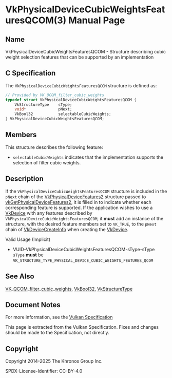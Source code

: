 # VkPhysicalDeviceCubicWeightsFeaturesQCOM(3) Manual Page

## Name

VkPhysicalDeviceCubicWeightsFeaturesQCOM - Structure describing cubic weight selection features that can be supported by an implementation



## [](#_c_specification)C Specification

The `VkPhysicalDeviceCubicWeightsFeaturesQCOM` structure is defined as:

```c++
// Provided by VK_QCOM_filter_cubic_weights
typedef struct VkPhysicalDeviceCubicWeightsFeaturesQCOM {
    VkStructureType    sType;
    void*              pNext;
    VkBool32           selectableCubicWeights;
} VkPhysicalDeviceCubicWeightsFeaturesQCOM;
```

## [](#_members)Members

This structure describes the following feature:

- []()`selectableCubicWeights` indicates that the implementation supports the selection of filter cubic weights.

## [](#_description)Description

If the `VkPhysicalDeviceCubicWeightsFeaturesQCOM` structure is included in the `pNext` chain of the [VkPhysicalDeviceFeatures2](https://registry.khronos.org/vulkan/specs/latest/man/html/VkPhysicalDeviceFeatures2.html) structure passed to [vkGetPhysicalDeviceFeatures2](https://registry.khronos.org/vulkan/specs/latest/man/html/vkGetPhysicalDeviceFeatures2.html), it is filled in to indicate whether each corresponding feature is supported. If the application wishes to use a [VkDevice](https://registry.khronos.org/vulkan/specs/latest/man/html/VkDevice.html) with any features described by `VkPhysicalDeviceCubicWeightsFeaturesQCOM`, it **must** add an instance of the structure, with the desired feature members set to `VK_TRUE`, to the `pNext` chain of [VkDeviceCreateInfo](https://registry.khronos.org/vulkan/specs/latest/man/html/VkDeviceCreateInfo.html) when creating the [VkDevice](https://registry.khronos.org/vulkan/specs/latest/man/html/VkDevice.html).

Valid Usage (Implicit)

- [](#VUID-VkPhysicalDeviceCubicWeightsFeaturesQCOM-sType-sType)VUID-VkPhysicalDeviceCubicWeightsFeaturesQCOM-sType-sType  
  `sType` **must** be `VK_STRUCTURE_TYPE_PHYSICAL_DEVICE_CUBIC_WEIGHTS_FEATURES_QCOM`

## [](#_see_also)See Also

[VK\_QCOM\_filter\_cubic\_weights](https://registry.khronos.org/vulkan/specs/latest/man/html/VK_QCOM_filter_cubic_weights.html), [VkBool32](https://registry.khronos.org/vulkan/specs/latest/man/html/VkBool32.html), [VkStructureType](https://registry.khronos.org/vulkan/specs/latest/man/html/VkStructureType.html)

## [](#_document_notes)Document Notes

For more information, see the [Vulkan Specification](https://registry.khronos.org/vulkan/specs/latest/html/vkspec.html#VkPhysicalDeviceCubicWeightsFeaturesQCOM)

This page is extracted from the Vulkan Specification. Fixes and changes should be made to the Specification, not directly.

## [](#_copyright)Copyright

Copyright 2014-2025 The Khronos Group Inc.

SPDX-License-Identifier: CC-BY-4.0